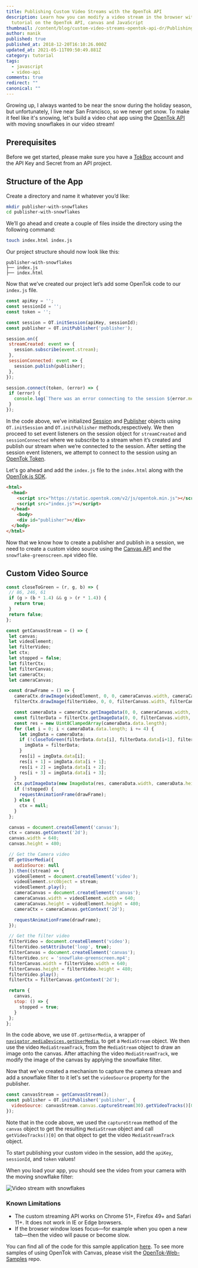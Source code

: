 ```yaml
---
title: Publishing Custom Video Streams with the OpenTok API
description: Learn how you can modify a video stream in the browser with this
  tutorial on the OpenTok API, canvas and JavaScript
thumbnail: /content/blog/custom-video-streams-opentok-api-dr/Publishing-Custom-Video-Streams-with-the-OpenTok-API.png
author: manik
published: true
published_at: 2018-12-20T16:10:26.000Z
updated_at: 2021-05-11T09:50:49.881Z
category: tutorial
tags:
  - javascript
  - video-api
comments: true
redirect: ""
canonical: ""
---
```

Growing up, I always wanted to be near the snow during the holiday season, but unfortunately, I live near San Francisco, so we never get snow. To make it feel like it's snowing, let's build a video chat app using the [OpenTok API](https://tokbox.com/developer) with moving snowflakes in our video stream!

## Prerequisites

Before we get started, please make sure you have a [TokBox](https://tokbox.com) account and the API Key and Secret from an API project.

## Structure of the App

Create a directory and name it whatever you’d like:

```sh
mkdir publisher-with-snowflakes
cd publisher-with-snowflakes
```

We’ll go ahead and create a couple of files inside the directory using the following command:

```sh
touch index.html index.js
```

Our project structure should now look like this:

```
publisher-with-snowflakes
├── index.js
├── index.html
```

Now that we’ve created our project let’s add some OpenTok code to our `index.js` file.

```javascript
const apiKey = '';
const sessionId = '';
const token = '';

const session = OT.initSession(apiKey, sessionId);
const publisher = OT.initPublisher('publisher');

session.on({
 streamCreated: event => {
   session.subscribe(event.stream);
 },
 sessionConnected: event => {
   session.publish(publisher);
 },
});

session.connect(token, (error) => {
 if (error) {
   console.log(`There was an error connecting to the session ${error.message}`);
 }
});
```

In the code above, we’ve initialized [Session](https://tokbox.com/developer/sdks/js/reference/Session.html) and [Publisher](https://tokbox.com/developer/sdks/js/reference/Publisher.html) objects using `OT.initSession` and `OT.initPublisher` methods,respectively. We then proceed to set event listeners on the session object for `streamCreated` and `sessionConnected` where we subscribe to a stream when it’s created and publish our stream when we’re connected to the session. After setting the session event listeners, we attempt to connect to the session using an [OpenTok Token](https://tokbox.com/developer/guides/basics/#token).

Let's go ahead and add the `index.js` file to the `index.html` along with the [OpenTok.js SDK](https://tokbox.com/developer/sdks/js/).

```html
<html>
  <head>
    <script src="https://static.opentok.com/v2/js/opentok.min.js"></script>
    <script src="index.js"></script>
  </head>
    <body>
    <div id="publisher"></div>
  </body>
</html>
```

Now that we know how to create a publisher and publish in a session, we need to create a custom video source using the [Canvas API](https://developer.mozilla.org/en-US/docs/Web/API/Canvas_API) and the `snowflake-greenscreen.mp4` video file.

## Custom Video Source

```javascript
const closeToGreen = (r, g, b) => {
 // 86, 246, 61
 if (g > (b * 1.4) && g > (r * 1.4)) {
   return true;
 }
 return false;
};

const getCanvasStream = () => {
 let canvas;
 let videoElement;
 let filterVideo;
 let ctx;
 let stopped = false;
 let filterCtx;
 let filterCanvas;
 let cameraCtx;
 let cameraCanvas;

 const drawFrame = () => {
   cameraCtx.drawImage(videoElement, 0, 0, cameraCanvas.width, cameraCanvas.height);
   filterCtx.drawImage(filterVideo, 0, 0, filterCanvas.width, filterCanvas.height);

   const cameraData = cameraCtx.getImageData(0, 0, cameraCanvas.width, cameraCanvas.height);
   const filterData = filterCtx.getImageData(0, 0, filterCanvas.width, filterCanvas.height);
   const res = new Uint8ClampedArray(cameraData.data.length);
   for (let i = 0; i < cameraData.data.length; i += 4) {
     let imgData = cameraData;
     if (!closeToGreen(filterData.data[i], filterData.data[i+1], filterData.data[i+2])) {
       imgData = filterData;
     }
     res[i] = imgData.data[i];
     res[i + 1] = imgData.data[i + 1];
     res[i + 2] = imgData.data[i + 2];
     res[i + 3] = imgData.data[i + 3];
   }
   ctx.putImageData(new ImageData(res, cameraData.width, cameraData.height), 0, 0);
   if (!stopped) {
     requestAnimationFrame(drawFrame);
   } else {
     ctx = null;
   }
 };

 canvas = document.createElement('canvas');
 ctx = canvas.getContext('2d');
 canvas.width = 640;
 canvas.height = 480;

 // Get the Camera video
 OT.getUserMedia({
   audioSource: null
 }).then((stream) => {
   videoElement = document.createElement('video');
   videoElement.srcObject = stream;
   videoElement.play();
   cameraCanvas = document.createElement('canvas');
   cameraCanvas.width = videoElement.width = 640;
   cameraCanvas.height = videoElement.height = 480;
   cameraCtx = cameraCanvas.getContext('2d');

   requestAnimationFrame(drawFrame);
 });

 // Get the filter video
 filterVideo = document.createElement('video');
 filterVideo.setAttribute('loop', true);
 filterCanvas = document.createElement('canvas');
 filterVideo.src = 'snowflake-greenscreen.mp4';
 filterCanvas.width = filterVideo.width = 640;
 filterCanvas.height = filterVideo.height = 480;
 filterVideo.play();
 filterCtx = filterCanvas.getContext('2d');

 return {
   canvas,
   stop: () => {
     stopped = true;
   }
 };
};
```

In the code above, we use `OT.getUserMedia`, a wrapper of [`navigator.mediaDevices.getUserMedia`](https://developer.mozilla.org/en-US/docs/Web/API/MediaDevices/getUserMedia), to get a `MediaStream` object. We then use the video `MediaStreamTrack`, from the `MediaStream` object to draw an image onto the canvas. After attaching the video `MediaStreamTrack`, we modify the image of the canvas by applying the snowflake filter.

Now that we've created a mechanism to capture the camera stream and add a snowflake filter to it let's set the `videoSource` property for the publisher.

```javascript
const canvasStream = getCanvasStream();
const publisher = OT.initPublisher('publisher', {
  videoSource: canvasStream.canvas.captureStream(30).getVideoTracks()[0],
});
```

Note that in the code above, we used the `captureStream` method of the `canvas` object to get the resulting `MediaStream` object and call `getVideoTracks()[0]` on that object to get the video `MediaStreamTrack` object.

To start publishing your custom video in the session, add the `apiKey`, `sessionId`, and `token` values!

When you load your app, you should see the video from your camera with the moving snowflake filter:

![Video stream with snowflakes](/content/blog/publishing-custom-video-streams-with-the-opentok-api/publisher-with-snowflakes.png "Video stream with snowflakes")

### Known Limitations

* The custom streaming API works on Chrome 51+, Firefox 49+ and Safari 11+. It does not work in IE or Edge browsers.
* If the browser window loses focus—for example when you open a new tab—then the video will pause or become slow.

You can find all of the code for this sample application [here](https://github.com/nexmo-community/publisher-with-snowflakes). To see more samples of using OpenTok with Canvas, please visit the [OpenTok-Web-Samples](https://github.com/opentok/opentok-web-samples) repo.